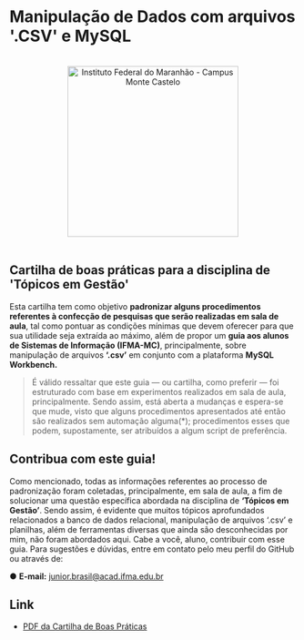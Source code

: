 # Manipulação de Dados com arquivos '.CSV' e MySQL

<br>
<div align=center>
        <img width=300px src="https://upload.wikimedia.org/wikipedia/commons/thumb/6/6d/Instituto_Federal_do_Maranh%C3%A3o_-_Marca_Vertical_2015.svg/1200px-Instituto_Federal_do_Maranh%C3%A3o_-_Marca_Vertical_2015.svg.png" alt="Instituto Federal do Maranhão - Campus Monte Castelo">
</div>
<br>

## Cartilha de boas práticas para a disciplina de 'Tópicos em Gestão'

Esta cartilha tem como objetivo **padronizar alguns procedimentos referentes  à confecção de pesquisas que serão realizadas em sala de aula**, tal como pontuar  as condições mínimas que devem oferecer para que sua utilidade seja extraída ao máximo, além de propor um **guia aos alunos de Sistemas de Informação (IFMA-MC)**, principalmente, sobre manipulação de  arquivos  **‘.csv’**  em conjunto com a plataforma  **MySQL  Workbench.**

> É válido ressaltar que este guia — ou cartilha, como preferir — foi  estruturado com base em experimentos realizados em sala de aula, principalmente.  Sendo assim, está aberta a mudanças e espera-se que mude, visto que alguns  procedimentos apresentados até então são realizados sem automação alguma(*);  procedimentos esses que podem, supostamente, ser atribuídos a algum script de  preferência.

## Contribua com este guia!

Como mencionado, todas as informações referentes ao processo de padronização foram coletadas,  principalmente, em sala de aula,  a fim de solucionar  uma questão específica abordada  na disciplina de **‘Tópicos em Gestão’**. Sendo assim,  é evidente que muitos tópicos  aprofundados relacionados a banco de dados relacional, manipulação de arquivos ‘.csv’ e  planilhas, além de ferramentas diversas que ainda são desconhecidas por mim, não foram  abordados aqui. Cabe a você, aluno, contribuir com esse guia.  Para sugestões e dúvidas, entre em contato pelo meu perfil do GitHub ou através de: 

●  **E-mail:**  junior.brasil@acad.ifma.edu.br

## Link

- [PDF da Cartilha de Boas Práticas](https://github.com/jjuniorbrasil/topicosemgestaobd/blob/main/Cartilha%20de%20Boas%20Pr%C3%A1ticas.pdf)

